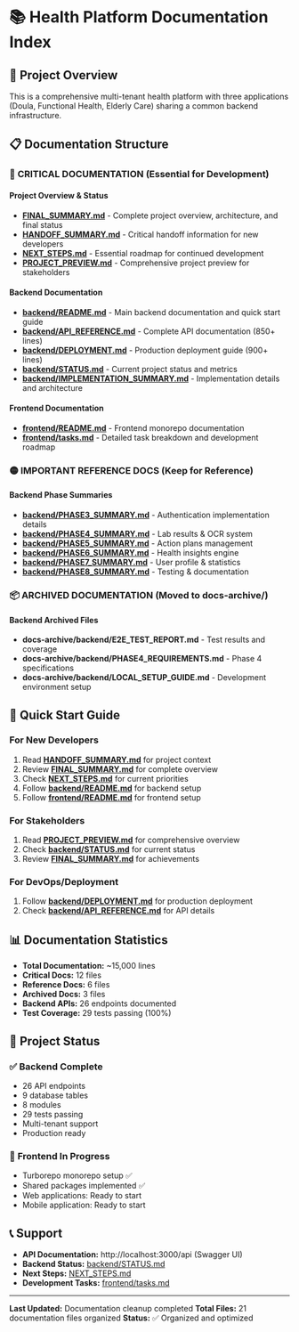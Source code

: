 # 📚 Health Platform Documentation Index

## 🎯 Project Overview
This is a comprehensive multi-tenant health platform with three applications (Doula, Functional Health, Elderly Care) sharing a common backend infrastructure.

## 📋 Documentation Structure

### 🔴 **CRITICAL DOCUMENTATION** (Essential for Development)

#### **Project Overview & Status**
- **[FINAL_SUMMARY.md](./FINAL_SUMMARY.md)** - Complete project overview, architecture, and final status
- **[HANDOFF_SUMMARY.md](./HANDOFF_SUMMARY.md)** - Critical handoff information for new developers
- **[NEXT_STEPS.md](./NEXT_STEPS.md)** - Essential roadmap for continued development
- **[PROJECT_PREVIEW.md](./PROJECT_PREVIEW.md)** - Comprehensive project preview for stakeholders

#### **Backend Documentation**
- **[backend/README.md](./backend/README.md)** - Main backend documentation and quick start guide
- **[backend/API_REFERENCE.md](./backend/API_REFERENCE.md)** - Complete API documentation (850+ lines)
- **[backend/DEPLOYMENT.md](./backend/DEPLOYMENT.md)** - Production deployment guide (900+ lines)
- **[backend/STATUS.md](./backend/STATUS.md)** - Current project status and metrics
- **[backend/IMPLEMENTATION_SUMMARY.md](./backend/IMPLEMENTATION_SUMMARY.md)** - Implementation details and architecture

#### **Frontend Documentation**
- **[frontend/README.md](./frontend/README.md)** - Frontend monorepo documentation
- **[frontend/tasks.md](./frontend/tasks.md)** - Detailed task breakdown and development roadmap

### 🟡 **IMPORTANT REFERENCE DOCS** (Keep for Reference)

#### **Backend Phase Summaries**
- **[backend/PHASE3_SUMMARY.md](./backend/PHASE3_SUMMARY.md)** - Authentication implementation details
- **[backend/PHASE4_SUMMARY.md](./backend/PHASE4_SUMMARY.md)** - Lab results & OCR system
- **[backend/PHASE5_SUMMARY.md](./backend/PHASE5_SUMMARY.md)** - Action plans management
- **[backend/PHASE6_SUMMARY.md](./backend/PHASE6_SUMMARY.md)** - Health insights engine
- **[backend/PHASE7_SUMMARY.md](./backend/PHASE7_SUMMARY.md)** - User profile & statistics
- **[backend/PHASE8_SUMMARY.md](./backend/PHASE8_SUMMARY.md)** - Testing & documentation

### 📦 **ARCHIVED DOCUMENTATION** (Moved to docs-archive/)

#### **Backend Archived Files**
- **docs-archive/backend/E2E_TEST_REPORT.md** - Test results and coverage
- **docs-archive/backend/PHASE4_REQUIREMENTS.md** - Phase 4 specifications
- **docs-archive/backend/LOCAL_SETUP_GUIDE.md** - Development environment setup

## 🚀 Quick Start Guide

### For New Developers
1. Read **[HANDOFF_SUMMARY.md](./HANDOFF_SUMMARY.md)** for project context
2. Review **[FINAL_SUMMARY.md](./FINAL_SUMMARY.md)** for complete overview
3. Check **[NEXT_STEPS.md](./NEXT_STEPS.md)** for current priorities
4. Follow **[backend/README.md](./backend/README.md)** for backend setup
5. Follow **[frontend/README.md](./frontend/README.md)** for frontend setup

### For Stakeholders
1. Read **[PROJECT_PREVIEW.md](./PROJECT_PREVIEW.md)** for comprehensive overview
2. Check **[backend/STATUS.md](./backend/STATUS.md)** for current status
3. Review **[FINAL_SUMMARY.md](./FINAL_SUMMARY.md)** for achievements

### For DevOps/Deployment
1. Follow **[backend/DEPLOYMENT.md](./backend/DEPLOYMENT.md)** for production deployment
2. Check **[backend/API_REFERENCE.md](./backend/API_REFERENCE.md)** for API details

## 📊 Documentation Statistics

- **Total Documentation:** ~15,000 lines
- **Critical Docs:** 12 files
- **Reference Docs:** 6 files
- **Archived Docs:** 3 files
- **Backend APIs:** 26 endpoints documented
- **Test Coverage:** 29 tests passing (100%)

## 🎯 Project Status

### ✅ **Backend Complete**
- 26 API endpoints
- 9 database tables
- 8 modules
- 29 tests passing
- Multi-tenant support
- Production ready

### 🔄 **Frontend In Progress**
- Turborepo monorepo setup ✅
- Shared packages implemented ✅
- Web applications: Ready to start
- Mobile application: Ready to start

## 📞 Support

- **API Documentation:** http://localhost:3000/api (Swagger UI)
- **Backend Status:** [backend/STATUS.md](./backend/STATUS.md)
- **Next Steps:** [NEXT_STEPS.md](./NEXT_STEPS.md)
- **Development Tasks:** [frontend/tasks.md](./frontend/tasks.md)

---

**Last Updated:** Documentation cleanup completed
**Total Files:** 21 documentation files organized
**Status:** ✅ Organized and optimized
